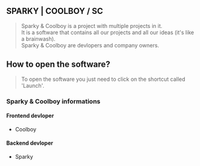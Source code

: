 

## SPARKY | COOLBOY / SC

> Sparky & Coolboy is a project with multiple projects in it.  
> It is a software that contains all our projects and all our ideas (it's like a brainwash).  
> Sparky & Coolboy are devlopers and company owners.

## How to open the software?

> To open the software you just need to click on the shortcut called 'Launch'.

### Sparky & Coolboy informations

#### Frontend devloper

- Coolboy

#### Backend devloper

- Sparky
